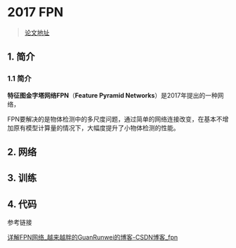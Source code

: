 # 2017 FPN

> [论文地址](https://arxiv.org/abs/1612.03144)

## 1. 简介

### 1.1 简介

**特征图金字塔网络FPN**（**Feature Pyramid Networks**）是2017年提出的一种网络，



FPN要解决的是物体检测中的多尺度问题，通过简单的网络连接改变，在基本不增加原有模型计算量的情况下，大幅度提升了小物体检测的性能。





## 2. 网络





## 3. 训练





## 4. 代码





参考链接

[详解FPN网络_越来越胖的GuanRunwei的博客-CSDN博客_fpn](https://blog.csdn.net/qq_38890412/article/details/120776777)